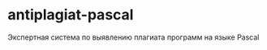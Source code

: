 antiplagiat-pascal
==================

Экспертная система по выявлению плагиата программ на языке Pascal